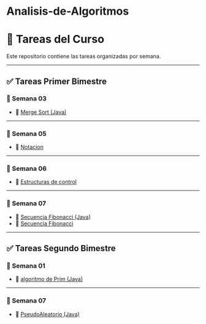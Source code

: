 # Analisis-de-Algoritmos

# 📝 Tareas del Curso

Este repositorio contiene las tareas organizadas por semana.

---

## ✅ Tareas Primer Bimestre

### 📁 Semana 03
- 📄 [Merge Sort (Java)](primer_bimestre/semana%2003/mergeSort.java)

---

### 📁 Semana 05
- 📝 [Notacion](primer_bimestre/semana%2005/AnalisisAlgoritmosT1.docx)

---

### 📁 Semana 06
- 📝 [Estructuras de control](primer_bimestre/semana%2006/AnalisisAlgoritmosT2.docx)

---

### 📁 Semana 07
- 📄 [Secuencia Fibonacci (Java)](primer_bimestre/semana%2007/secuenciaFibonacci.java)
- 📝 [Secuencia Fibonacci](primer_bimestre/semana%2007/AnalisisAlgoritmosFibonacci.docx)

---
## ✅ Tareas Segundo Bimestre

### 📁 Semana 01
- 📄 [algoritmo de Prim (Java)](segundo_bimestre/semana%2001/AlgoritmoPrim.java)

---
### 📁 Semana 07
- 📄 [PseudoAleatorio (Java)](segundo_bimestre/semana%2007/pseudoaleatorios.java)

